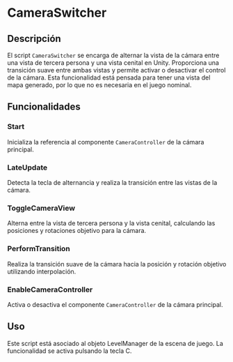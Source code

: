 # CameraSwitcher

## Descripción
El script `CameraSwitcher` se encarga de alternar la vista de la cámara entre una vista de tercera persona y una vista cenital en Unity. Proporciona una transición suave entre ambas vistas y permite activar o desactivar el control de la cámara.
Esta funcionalidad está pensada para tener una vista del mapa generado, por lo que no es necesaria en el juego nominal.

## Funcionalidades

### Start
Inicializa la referencia al componente `CameraController` de la cámara principal.

### LateUpdate
Detecta la tecla de alternancia y realiza la transición entre las vistas de la cámara.

### ToggleCameraView
Alterna entre la vista de tercera persona y la vista cenital, calculando las posiciones y rotaciones objetivo para la cámara.

### PerformTransition
Realiza la transición suave de la cámara hacia la posición y rotación objetivo utilizando interpolación.

### EnableCameraController
Activa o desactiva el componente `CameraController` de la cámara principal.

## Uso
Este script está asociado al objeto LevelManager de la escena de juego. La funcionalidad se activa pulsando la tecla C.

